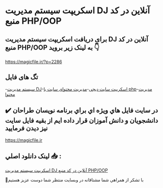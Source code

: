 # اسکریپت سیستم مدیریت DJ آنلاین در کد منبع PHP/OOP

## برای دریافت اسکریپت سیستم مدیریت DJ آنلاین در کد منبع PHP/OOP به لینک زیر بروید 👇

https://magicfile.ir/?p=2286

## تگ های فایل

-[سيستم مديريت DJ](https://magicfile.ir/product/%d8%b3%d9%8a%d8%b3%d8%aa%d9%85-%d9%85%d8%af%d9%8a%d8%b1%d9%8a%d8%aa-dj-%d8%a2%d9%86%d9%84%d8%a7%d9%8a%d9%86-%d8%af%d8%b1-%da%a9%d8%af-%d9%85%d9%86%d8%a8%d8%b9-php-oop/)-[اسکریپت سایت دیجی](https://magicfile.ir/product/%d8%b3%d9%8a%d8%b3%d8%aa%d9%85-%d9%85%d8%af%d9%8a%d8%b1%d9%8a%d8%aa-dj-%d8%a2%d9%86%d9%84%d8%a7%d9%8a%d9%86-%d8%af%d8%b1-%da%a9%d8%af-%d9%85%d9%86%d8%a8%d8%b9-php-oop/)-[مدیریت محتوای سایت با php](https://magicfile.ir/product/%d8%b3%d9%8a%d8%b3%d8%aa%d9%85-%d9%85%d8%af%d9%8a%d8%b1%d9%8a%d8%aa-dj-%d8%a2%d9%86%d9%84%d8%a7%d9%8a%d9%86-%d8%af%d8%b1-%da%a9%d8%af-%d9%85%d9%86%d8%a8%d8%b9-php-oop/)-[مدیریت محتوا](https://magicfile.ir/product/%d8%b3%d9%8a%d8%b3%d8%aa%d9%85-%d9%85%d8%af%d9%8a%d8%b1%d9%8a%d8%aa-dj-%d8%a2%d9%86%d9%84%d8%a7%d9%8a%d9%86-%d8%af%d8%b1-%da%a9%d8%af-%d9%85%d9%86%d8%a8%d8%b9-php-oop/)

## ✔️ در سايت فايل هاي ويژه اي براي برنامه نويسان طراحان دانشجويان و دانش آموزان قرار داده ايم از بقيه فايل سايت نيز ديدن فرماييد

https://magicfile.ir


## لينک دانلود اصلي 📥 :

[اسکریپت سیستم مدیریت DJ آنلاین در کد منبع PHP/OOP](https://magicfile.ir/product/%d8%b3%d9%8a%d8%b3%d8%aa%d9%85-%d9%85%d8%af%d9%8a%d8%b1%d9%8a%d8%aa-dj-%d8%a2%d9%86%d9%84%d8%a7%d9%8a%d9%86-%d8%af%d8%b1-%da%a9%d8%af-%d9%85%d9%86%d8%a8%d8%b9-php-oop/) 


🙏با تشکر از همراهي شما مشتاقانه در وبسایت منتظر شما دوست عزیز هستیم

